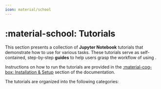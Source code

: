```yaml
---
icon: material/school
---
```


# :material-school: Tutorials

This section presents a collection of **Jupyter Notebook** tutorials that
demonstrate how to use  for various tasks. These tutorials
serve as self-contained, step-by-step **guides** to help users grasp the
workflow of  using .

Instructions on how to run the tutorials are provided in the
[:material-cog-box: Installation & Setup](../installation-and-setup/index.md#running-tutorials)
section of the documentation.

The tutorials are organized into the following categories:
